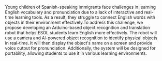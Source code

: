 Young children of Spanish-speaking immigrants face challenges in learning English vocabulary and pronunciation due to a lack of interactive and real-time learning tools. As a result, they struggle to connect English words with objects in their environment effectively.To address this challenge, we propose developing an Arduino-based object recognition and translation robot that helps ESOL students learn English more effectively. The robot will use a camera and Al-powered object recognition to identify physical objects in real-time. It will then display the object's name on a screen and provide voice output for pronunciation. Additionally, the system will be designed for portability, allowing students to use it in various learning environments.
